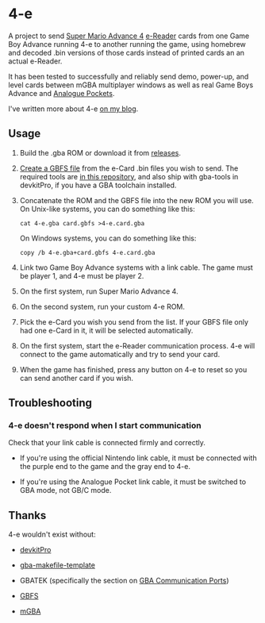 # 4-e

A project to send [Super Mario Advance
4](https://www.mariowiki.com/Super_Mario_Advance_4:_Super_Mario_Bros._3)
[e-Reader](https://www.mariowiki.com/E-Reader) cards from one Game
Boy Advance running 4-e to another running the game, using homebrew
and decoded .bin versions of those cards instead of printed cards
an an actual e-Reader.

It has been tested to successfully and reliably send demo, power-up,
and level cards between mGBA multiplayer windows as well as real
Game Boys Advance and [Analogue Pockets](https://www.analogue.co/pocket).

I've written more about 4-e [on my
blog](https://mattiebee.io/52283/introducing-4-e-super-mario-advance-4-e-cards-without-an-e-reader).

## Usage

1.  Build the .gba ROM or download it from
    [releases](https://github.com/mattieb/4-e/releases).

2.  [Create a GBFS file](./vendor/gbfs/readme.txt) from the e-Card
    .bin files you wish to send.  The required tools are [in this
    repository](./vendor/gbfs/tools/), and also ship with gba-tools
    in devkitPro, if you have a GBA toolchain installed.

3.  Concatenate the ROM and the GBFS file into the new ROM you will
    use. On Unix-like systems, you can do something like this:

    ```
    cat 4-e.gba card.gbfs >4-e.card.gba
    ```

    On Windows systems, you can do something like this:

    ```
    copy /b 4-e.gba+card.gbfs 4-e.card.gba
    ```

4.  Link two Game Boy Advance systems with a link cable.  The game
    must be player 1, and 4-e must be player 2.

5.  On the first system, run Super Mario Advance 4.

6.  On the second system, run your custom 4-e ROM.

7.  Pick the e-Card you wish you send from the list. If your GBFS
    file only had one e-Card in it, it will be selected automatically.

8.  On the first system, start the e-Reader communication process.
    4-e will connect to the game automatically and try to send your
    card.

9.  When the game has finished, press any button on 4-e to reset
    so you can send another card if you wish.

## Troubleshooting

### 4-e doesn't respond when I start communication

Check that your link cable is connected firmly and correctly.

-   If you're using the official Nintendo link cable, it must be
    connected with the purple end to the game and the gray end to
    4-e.

-   If you're using the Analogue Pocket link cable, it must be
    switched to GBA mode, not GB/C mode.

## Thanks

4-e wouldn't exist without:

- [devkitPro](https://devkitpro.org)

- [gba-makefile-template](https://github.com/gbadev-org/gba-makefile-template)

- GBATEK (specifically the section on [GBA Communication
Ports](https://problemkaputt.de/gbatek.htm#gbacommunicationports))

- [GBFS](https://pineight.com/gba/#gbfs)

- [mGBA](https://mgba.io)
